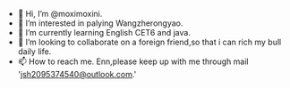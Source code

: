 - 👋 Hi, I’m @moximoxini.
- 👀 I’m interested in palying Wangzherongyao.
- 🌱 I’m currently learning English CET6 and java.
- 💞️ I’m looking to collaborate on a foreign friend,so that i can rich my bull daily life.
- 📫 How to reach me. Enn,please keep up with me through mail 'jsh2095374540@outlook.com.'

<!---
moximoxini/moximoxini is a ✨ special ✨ repository because its `README.md` (this file) appears on your GitHub profile.
You can click the Preview link to take a look at your changes.
--->
